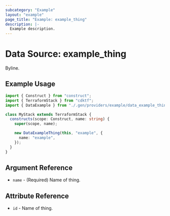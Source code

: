 ```yaml
---
subcategory: "Example"
layout: "example"
page_title: "Example: example_thing"
description: |-
  Example description.
---
```


# Data Source: example_thing

Byline.

## Example Usage

```ts
import { Construct } from "construct";
import { TerraformStack } from "cdktf";
import { DataExample } from "./.gen/providers/example/data_example_thing";

class MyStack extends TerraformStack {
  constructs(scope: Construct, name: string) {
    super(scope, name);

    new DataExampleThing(this, "example", {
      name: "example",
    });
  }
}
```

## Argument Reference

- `name` - (Required) Name of thing.

## Attribute Reference

- `id` - Name of thing.
